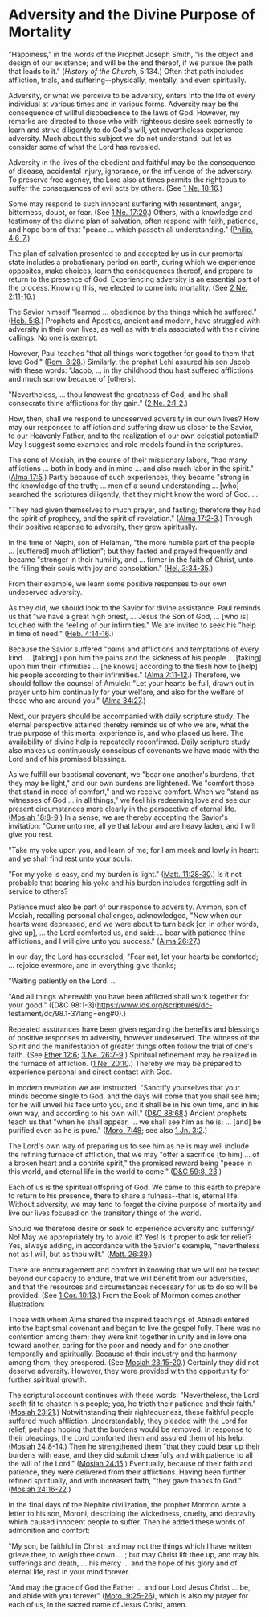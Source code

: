 # Adversity and the Divine Purpose of Mortality

"Happiness," in the words of the Prophet Joseph Smith, "is the object and
design of our existence; and will be the end thereof, if we pursue the path
that leads to it." (_History of the Church,_ 5:134.) Often that path includes
affliction, trials, and suffering--physically, mentally, and even spiritually.

Adversity, or what we perceive to be adversity, enters into the life of every
individual at various times and in various forms. Adversity may be the
consequence of willful disobedience to the laws of God. However, my remarks
are directed to those who with righteous desire seek earnestly to learn and
strive diligently to do God's will, yet nevertheless experience adversity.
Much about this subject we do not understand, but let us consider some of what
the Lord has revealed.

Adversity in the lives of the obedient and faithful may be the consequence of
disease, accidental injury, ignorance, or the influence of the adversary. To
preserve free agency, the Lord also at times permits the righteous to suffer
the consequences of evil acts by others. (See [1 Ne.
18:16](https://www.lds.org/scriptures/bofm/1-ne/18.16?lang=eng#15).)

Some may respond to such innocent suffering with resentment, anger,
bitterness, doubt, or fear. (See [1 Ne.
17:20](https://www.lds.org/scriptures/bofm/1-ne/17.20?lang=eng#19).) Others,
with a knowledge and testimony of the divine plan of salvation, often respond
with faith, patience, and hope born of that "peace ... which passeth all
understanding." ([Philip.
4:6-7](https://www.lds.org/scriptures/nt/philip/4.6-7?lang=eng#5).)

The plan of salvation presented to and accepted by us in our premortal state
includes a probationary period on earth, during which we experience opposites,
make choices, learn the consequences thereof, and prepare to return to the
presence of God. Experiencing adversity is an essential part of the process.
Knowing this, we elected to come into mortality. (See [2 Ne.
2:11-16](https://www.lds.org/scriptures/bofm/2-ne/2.11-16?lang=eng#10).)

The Savior himself "learned ... obedience by the things which he suffered."
([Heb. 5:8](https://www.lds.org/scriptures/nt/heb/5.8?lang=eng#7).) Prophets
and Apostles, ancient and modern, have struggled with adversity in their own
lives, as well as with trials associated with their divine callings. No one is
exempt.

However, Paul teaches "that all things work together for good to them that
love God." ([Rom.
8:28](https://www.lds.org/scriptures/nt/rom/8.28?lang=eng#27).) Similarly, the
prophet Lehi assured his son Jacob with these words: "Jacob, ... in thy
childhood thou hast suffered afflictions and much sorrow because of [others].

"Nevertheless, ... thou knowest the greatness of God; and he shall consecrate
thine afflictions for thy gain." ([2 Ne.
2:1-2](https://www.lds.org/scriptures/bofm/2-ne/2.1-2?lang=eng#0).)

How, then, shall we respond to undeserved adversity in our own lives? How may
our responses to affliction and suffering draw us closer to the Savior, to our
Heavenly Father, and to the realization of our own celestial potential? May I
suggest some examples and role models found in the scriptures.

The sons of Mosiah, in the course of their missionary labors, "had many
afflictions ... both in body and in mind ... and also much labor in the spirit."
([Alma 17:5](https://www.lds.org/scriptures/bofm/alma/17.5?lang=eng#4).)
Partly because of such experiences, they became "strong in the knowledge of
the truth; ... men of a sound understanding ... [who] searched the scriptures
diligently, that they might know the word of God. ...

"They had given themselves to much prayer, and fasting; therefore they had the
spirit of prophecy, and the spirit of revelation." ([Alma
17:2-3](https://www.lds.org/scriptures/bofm/alma/17.2-3?lang=eng#1).) Through
their positive response to adversity, they grew spiritually.

In the time of Nephi, son of Helaman, "the more humble part of the people ...
[suffered] much affliction"; but they fasted and prayed frequently and became
"stronger in their humility, and ... firmer in the faith of Christ, unto the
filling their souls with joy and consolation." ([Hel.
3:34-35](https://www.lds.org/scriptures/bofm/hel/3.34-35?lang=eng#33).)

From their example, we learn some positive responses to our own undeserved
adversity.

As they did, we should look to the Savior for divine assistance. Paul reminds
us that "we have a great high priest, ... Jesus the Son of God, ... [who is]
touched with the feeling of our infirmities." We are invited to seek his "help
in time of need." ([Heb.
4:14-16](https://www.lds.org/scriptures/nt/heb/4.14-16?lang=eng#13).)

Because the Savior suffered "pains and afflictions and temptations of every
kind ... [taking] upon him the pains and the sickness of his people ... [taking]
upon him their infirmities ... [he knows] according to the flesh how to [help]
his people according to their infirmities." ([Alma
7:11-12](https://www.lds.org/scriptures/bofm/alma/7.11-12?lang=eng#10).)
Therefore, we should follow the counsel of Amulek: "Let your hearts be full,
drawn out in prayer unto him continually for your welfare, and also for the
welfare of those who are around you." ([Alma
34:27](https://www.lds.org/scriptures/bofm/alma/34.27?lang=eng#26).)

Next, our prayers should be accompanied with daily scripture study. The
eternal perspective attained thereby reminds us of who we are, what the true
purpose of this mortal experience is, and who placed us here. The availability
of divine help is repeatedly reconfirmed. Daily scripture study also makes us
continuously conscious of covenants we have made with the Lord and of his
promised blessings.

As we fulfill our baptismal covenant, we "bear one another's burdens, that
they may be light," and our own burdens are lightened. We "comfort those that
stand in need of comfort," and we receive comfort. When we "stand as witnesses
of God ... in all things," we feel his redeeming love and see our present
circumstances more clearly in the perspective of eternal life. ([Mosiah
18:8-9](https://www.lds.org/scriptures/bofm/mosiah/18.8-9?lang=eng#7).) In a
sense, we are thereby accepting the Savior's invitation: "Come unto me, all ye
that labour and are heavy laden, and I will give you rest.

"Take my yoke upon you, and learn of me; for I am meek and lowly in heart: and
ye shall find rest unto your souls.

"For my yoke is easy, and my burden is light." ([Matt.
11:28-30](https://www.lds.org/scriptures/nt/matt/11.28-30?lang=eng#27).) Is it
not probable that bearing his yoke and his burden includes forgetting self in
service to others?

Patience must also be part of our response to adversity. Ammon, son of Mosiah,
recalling personal challenges, acknowledged, "Now when our hearts were
depressed, and we were about to turn back [or, in other words, give up], ... the
Lord comforted us, and said: ... bear with patience thine afflictions, and I
will give unto you success." ([Alma
26:27](https://www.lds.org/scriptures/bofm/alma/26.27?lang=eng#26).)

In our day, the Lord has counseled, "Fear not, let your hearts be comforted; ...
rejoice evermore, and in everything give thanks;

"Waiting patiently on the Lord. ...

"And all things wherewith you have been afflicted shall work together for your
good." ([D&amp;C 98:1-3](https://www.lds.org/scriptures/dc-
testament/dc/98.1-3?lang=eng#0).)

Repeated assurances have been given regarding the benefits and blessings of
positive responses to adversity, however undeserved. The witness of the Spirit
and the manifestation of greater things often follow the trial of one's faith.
(See [Ether 12:6](https://www.lds.org/scriptures/bofm/ether/12.6?lang=eng#5);
[3 Ne. 26:7-9](https://www.lds.org/scriptures/bofm/3-ne/26.7-9?lang=eng#6).)
Spiritual refinement may be realized in the furnace of affliction. ([1 Ne.
20:10](https://www.lds.org/scriptures/bofm/1-ne/20.10?lang=eng#9).) Thereby we
may be prepared to experience personal and direct contact with God.

In modern revelation we are instructed, "Sanctify yourselves that your minds
become single to God, and the days will come that you shall see him; for he
will unveil his face unto you, and it shall be in his own time, and in his own
way, and according to his own will." ([D&amp;C
88:68](https://www.lds.org/scriptures/dc-testament/dc/88.68?lang=eng#67).)
Ancient prophets teach us that "when he shall appear, ... we shall see him as he
is; ... [and] be purified even as he is pure." ([Moro.
7:48](https://www.lds.org/scriptures/bofm/moro/7.48?lang=eng#47); see also [1
Jn. 3:2](https://www.lds.org/scriptures/nt/1-jn/3.2?lang=eng#1).)

The Lord's own way of preparing us to see him as he is may well include the
refining furnace of affliction, that we may "offer a sacrifice [to him] ... of a
broken heart and a contrite spirit," the promised reward being "peace in this
world, and eternal life in the world to come." ([D&amp;C 59:8,
23](https://www.lds.org/scriptures/dc-testament/dc/59.8%2C23?lang=eng#7).)

Each of us is the spiritual offspring of God. We came to this earth to prepare
to return to his presence, there to share a fulness--that is, eternal life.
Without adversity, we may tend to forget the divine purpose of mortality and
live our lives focused on the transitory things of the world.

Should we therefore desire or seek to experience adversity and suffering? No!
May we appropriately try to avoid it? Yes! Is it proper to ask for relief?
Yes, always adding, in accordance with the Savior's example, "nevertheless not
as I will, but as thou wilt." ([Matt.
26:39](https://www.lds.org/scriptures/nt/matt/26.39?lang=eng#38).)

There are encouragement and comfort in knowing that we will not be tested
beyond our capacity to endure, that we will benefit from our adversities, and
that the resources and circumstances necessary for us to do so will be
provided. (See [1 Cor.
10:13](https://www.lds.org/scriptures/nt/1-cor/10.13?lang=eng#12).) From the
Book of Mormon comes another illustration:

Those with whom Alma shared the inspired teachings of Abinadi entered into the
baptismal covenant and began to live the gospel fully. There was no contention
among them; they were knit together in unity and in love one toward another,
caring for the poor and needy and for one another temporally and spiritually.
Because of their industry and the harmony among them, they prospered. (See
[Mosiah
23:15-20](https://www.lds.org/scriptures/bofm/mosiah/23.15-20?lang=eng#14).)
Certainly they did not deserve adversity. However, they were provided with the
opportunity for further spiritual growth.

The scriptural account continues with these words: "Nevertheless, the Lord
seeth fit to chasten his people; yea, he trieth their patience and their
faith." ([Mosiah
23:21](https://www.lds.org/scriptures/bofm/mosiah/23.21?lang=eng#20).)
Notwithstanding their righteousness, these faithful people suffered much
affliction. Understandably, they pleaded with the Lord for relief, perhaps
hoping that the burdens would be removed. In response to their pleadings, the
Lord comforted them and assured them of his help. ([Mosiah
24:8-14](https://www.lds.org/scriptures/bofm/mosiah/24.8-14?lang=eng#7).) Then
he strengthened them "that they could bear up their burdens with ease, and
they did submit cheerfully and with patience to all the will of the Lord."
([Mosiah
24:15](https://www.lds.org/scriptures/bofm/mosiah/24.15?lang=eng#14).)
Eventually, because of their faith and patience, they were delivered from
their afflictions. Having been further refined spiritually, and with increased
faith, "they gave thanks to God." ([Mosiah
24:16-22](https://www.lds.org/scriptures/bofm/mosiah/24.16-22?lang=eng#15).)

In the final days of the Nephite civilization, the prophet Mormon wrote a
letter to his son, Moroni, describing the wickedness, cruelty, and depravity
which caused innocent people to suffer. Then he added these words of
admonition and comfort:

"My son, be faithful in Christ; and may not the things which I have written
grieve thee, to weigh thee down ... ; but may Christ lift thee up, and may his
sufferings and death, ... his mercy ... and the hope of his glory and of eternal
life, rest in your mind forever.

"And may the grace of God the Father ... and our Lord Jesus Christ ... be, and
abide with you forever" ([Moro.
9:25-26](https://www.lds.org/scriptures/bofm/moro/9.25-26?lang=eng#24)), which
is also my prayer for each of us, in the sacred name of Jesus Christ, amen.

